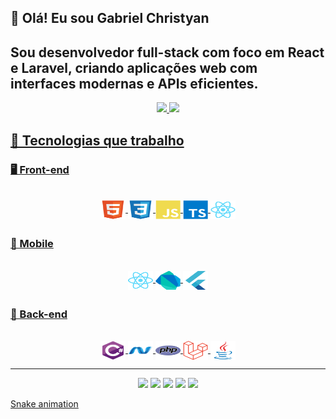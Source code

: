 ## 👋 Olá! Eu sou Gabriel Christyan

Sou desenvolvedor full-stack com foco em **React e Laravel**, criando aplicações web com interfaces modernas e APIs eficientes.
---
<div  align="center">
  <a href="https://github.com/GBRielGCLC">
  <img height="150em" src="https://github-readme-stats.vercel.app/api?username=GBRielGCLC&show_icons=true&theme=aura_dark&include_all_commits=true&count_private=true"/>
  <img height="150em" src="https://github-readme-stats.vercel.app/api/top-langs/?username=GBRielGCLC&layout=compact&langs_count=7&theme=aura_dark"/>
</div>

## 🚀 Tecnologias que trabalho

### 🖥️ Front-end

<div align="center" valing="top"><br>
  <img align="center" alt="HTML5" height="30" width="40" src="https://raw.githubusercontent.com/devicons/devicon/master/icons/html5/html5-original.svg">
  <img align="center" alt="CSS3" height="30" width="40" src="https://raw.githubusercontent.com/devicons/devicon/master/icons/css3/css3-original.svg">
  <img align="center" alt="JavaScript" height="30" width="40" src="https://raw.githubusercontent.com/devicons/devicon/master/icons/javascript/javascript-plain.svg">
  <img align="center" alt="TypeScript" height="30" width="40" src="https://raw.githubusercontent.com/devicons/devicon/master/icons/typescript/typescript-plain.svg">
  <img align="center" alt="React" height="30" width="40" src="https://raw.githubusercontent.com/devicons/devicon/master/icons/react/react-original.svg">
</div>

##

### 📱 Mobile

<div align="center" valing="top"><br>
  <img align="center" alt="React Native" height="30" width="40" src="https://raw.githubusercontent.com/devicons/devicon/master/icons/reactnative/reactnative-original.svg">
  <img align="center" alt="Dart" height="30" width="40" src="https://raw.githubusercontent.com/devicons/devicon/master/icons/dart/dart-original.svg">
  <img align="center" alt="Flutter" height="30" width="40" src="https://raw.githubusercontent.com/devicons/devicon/master/icons/flutter/flutter-original.svg">
</div>

##

### 🧠 Back-end
<div align="center" valing="top"><br>
  <img align="center" alt="C#" height="30" width="40" src="https://raw.githubusercontent.com/devicons/devicon/master/icons/csharp/csharp-original.svg">
  <img align="center" alt=".NET" height="30" width="40" src="https://raw.githubusercontent.com/devicons/devicon/master/icons/dot-net/dot-net-original.svg">
  <img align="center" alt="PHP" height="30" width="40" src="https://raw.githubusercontent.com/devicons/devicon/master/icons/php/php-original.svg">
  <img align="center" alt="Laravel" height="30" width="40" src="https://raw.githubusercontent.com/devicons/devicon/master/icons/laravel/laravel-original.svg">
  <img align="center" alt="Java" height="30" width="40" src="https://raw.githubusercontent.com/devicons/devicon/master/icons/java/java-original.svg">
</div>

---

 <div align="center">
  <a href="https://gbrielgclc.github.io/linktree/" target="_blank"><img src="https://img.shields.io/badge/linktree-39E09B?style=for-the-badge&logo=linktree&logoColor=white" target="_blank"></a>
  <a href="mailto:gabriel.gclc@gmail.com" target="_blank"><img src="https://img.shields.io/badge/-Gmail-%23333?style=for-the-badge&logo=gmail&logoColor=white"></a>
  <a href="https://www.linkedin.com/in/gabriel-christyan-leal-carvalho-5b0917210" target="_blank"><img src="https://img.shields.io/badge/-LinkedIn-%230077B5?style=for-the-badge&amp;logo=linkedin&amp;logoColor=white"></a> 
   <a href="https://www.instagram.com/GBRielGCLC/" target="_blank"><img src="https://img.shields.io/badge/-Instagram-%23E4405F?style=for-the-badge&logo=instagram&logoColor=white"></a>
  <a href="https://api.whatsapp.com/send?1=pt_BR&phone=5575998341817" target="_blank"><img src="https://img.shields.io/badge/WhatsApp-25D366?style=for-the-badge&logo=whatsapp&logoColor=white"></a>
 
</div>
  
[Snake animation](https://github.com/GBRielGCLC/GBRielGCLC/blob/output/github-contribution-grid-snake.svg)